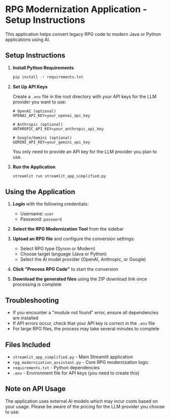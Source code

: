 # RPG Modernization Application - Setup Instructions

This application helps convert legacy RPG code to modern Java or Python applications using AI.

## Setup Instructions

1. **Install Python Requirements**
   ```bash
   pip install -r requirements.txt
   ```

2. **Set Up API Keys**
   
   Create a `.env` file in the root directory with your API keys for the LLM provider you want to use:
   
   ```
   # OpenAI (optional)
   OPENAI_API_KEY=your_openai_api_key
   
   # Anthropic (optional)
   ANTHROPIC_API_KEY=your_anthropic_api_key
   
   # Google/Gemini (optional)
   GEMINI_API_KEY=your_gemini_api_key
   ```
   
   You only need to provide an API key for the LLM provider you plan to use.

3. **Run the Application**
   ```bash
   streamlit run streamlit_app_simplified.py
   ```

## Using the Application

1. **Login** with the following credentials:
   - Username: `user`
   - Password: `password`

2. **Select the RPG Modernization Tool** from the sidebar

3. **Upload an RPG file** and configure the conversion settings:
   - Select RPG type (Synon or Modern)
   - Choose target language (Java or Python)
   - Select the AI model provider (OpenAI, Anthropic, or Google)

4. **Click "Process RPG Code"** to start the conversion

5. **Download the generated files** using the ZIP download link once processing is complete

## Troubleshooting

- If you encounter a "module not found" error, ensure all dependencies are installed
- If API errors occur, check that your API key is correct in the `.env` file
- For large RPG files, the process may take several minutes to complete

## Files Included

- `streamlit_app_simplified.py` - Main Streamlit application
- `rpg_modernization_assistant.py` - Core RPG modernization logic
- `requirements.txt` - Python dependencies
- `.env` - Environment file for API keys (you need to create this)

## Note on API Usage

The application uses external AI models which may incur costs based on your usage. Please be aware of the pricing for the LLM provider you choose to use.